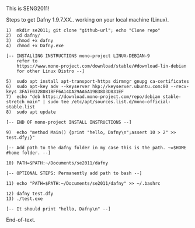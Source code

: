 This is SENG2011!

Steps to get Dafny 1.9.7.XX.. working on your local machine (Linux).

	1)	mkdir se2011; git clone "github-url"; echo "Clone repo"
	2)	cd dafny/
	3)	chmod +x dafny
	4)	chmod +x Dafny.exe
	
	[-- INSTALlING INSTRUCTIONS mono-project LINUX-DEBIAN-9
	    refer to
	    https://www.mono-project.com/download/stable/#download-lin-debian
	    for other Linux Distro --]
	
	5)	sudo apt install apt-transport-https dirmngr gnupg ca-certificates
	6)	sudo apt-key adv --keyserver hkp://keyserver.ubuntu.com:80 --recv-keys 3FA7E0328081BFF6A14DA29AA6A19B38D3D831EF
	7)	echo "deb https://download.mono-project.com/repo/debian stable-stretch main" | sudo tee /etc/apt/sources.list.d/mono-official-stable.list
	8)	sudo apt update

	[-- END OF mono-project INSTALL INSTRUCTIONS --]

	9)	echo "method Main() {print "hello, Dafny\n";assert 10 > 2" >> test.dfy;}"
	
	[-- Add path to the dafny folder in my case this is the path. ~=$HOME #home folder. --]

	10)	PATH=$PATH:~/Documents/se2011/dafny

	[-- OPTIONAL STEPS: Permanently add path to bash --]
	
	11)	echo "PATH=$PATH:~/Documents/se2011/dafny" >> ~/.bashrc

	12)	dafny test.dfy
	13)	./test.exe

	[-- It should print "hello, Dafny\n" --]

End-of-text.
